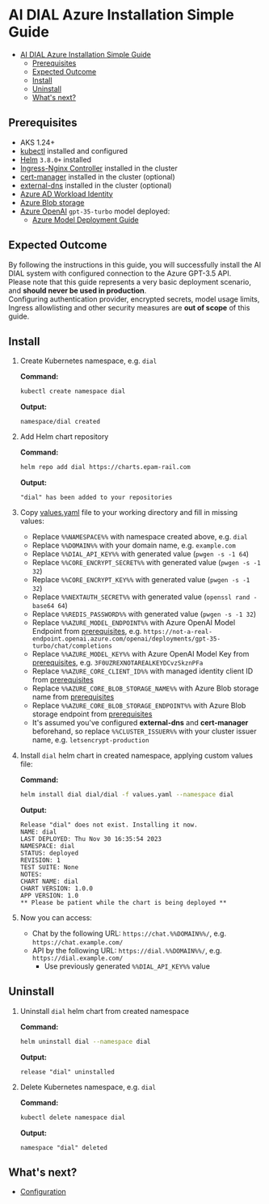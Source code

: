 # AI DIAL Azure Installation Simple Guide

- [AI DIAL Azure Installation Simple Guide](#ai-dial-azure-installation-simple-guide)
  - [Prerequisites](#prerequisites)
  - [Expected Outcome](#expected-outcome)
  - [Install](#install)
  - [Uninstall](#uninstall)
  - [What's next?](#whats-next)

## Prerequisites

- AKS 1.24+
- [kubectl](https://kubernetes.io/docs/tasks/tools/#kubectl) installed and configured
- [Helm](https://helm.sh/docs/intro/install/) `3.8.0+` installed
- [Ingress-Nginx Controller](https://kubernetes.github.io/ingress-nginx/deploy/) installed in the cluster
- [cert-manager](https://cert-manager.io/docs/installation/) installed in the cluster (optional)
- [external-dns](https://github.com/kubernetes-sigs/external-dns) installed in the cluster (optional)
- [Azure AD Workload Identity](https://azure.github.io/azure-workload-identity/docs/introduction.html)
- [Azure Blob storage](https://learn.microsoft.com/en-us/azure/storage/blobs/storage-blobs-overview)
- [Azure OpenAI](https://learn.microsoft.com/en-us/azure/ai-services/openai/overview) `gpt-35-turbo` model deployed:
  - [Azure Model Deployment Guide](https://docs.dialx.ai/tutorials/devops/deployment/deployment-of-models/openai-model-deployment)

## Expected Outcome

By following the instructions in this guide, you will successfully install the AI DIAL system with configured connection to the Azure GPT-3.5 API.\
Please note that this guide represents a very basic deployment scenario, and **should never be used in production**.\
Configuring authentication provider, encrypted secrets, model usage limits, Ingress allowlisting and other security measures are **out of scope** of this guide.

## Install

1. Create Kubernetes namespace, e.g. `dial`

    **Command:**

    ```sh
    kubectl create namespace dial
    ```

    **Output:**

    ```console
    namespace/dial created
    ```

1. Add Helm chart repository

    **Command:**

    ```sh
    helm repo add dial https://charts.epam-rail.com
    ```

    **Output:**

    ```console
    "dial" has been added to your repositories
    ```

1. Copy [values.yaml](values.yaml) file to your working directory and fill in missing values:
    - Replace `%%NAMESPACE%%` with namespace created above, e.g. `dial`
    - Replace `%%DOMAIN%%` with your domain name, e.g. `example.com`
    - Replace `%%DIAL_API_KEY%%` with generated value (`pwgen -s -1 64`)
    - Replace `%%CORE_ENCRYPT_SECRET%%` with generated value (`pwgen -s -1 32`)
    - Replace `%%CORE_ENCRYPT_KEY%%` with generated value (`pwgen -s -1 32`)
    - Replace `%%NEXTAUTH_SECRET%%` with generated value (`openssl rand -base64 64`)
    - Replace `%%REDIS_PASSWORD%%` with generated value (`pwgen -s -1 32`)
    - Replace `%%AZURE_MODEL_ENDPOINT%%` with Azure OpenAI Model Endpoint from [prerequisites](#prerequisites), e.g. `https://not-a-real-endpoint.openai.azure.com/openai/deployments/gpt-35-turbo/chat/completions`
    - Replace `%%AZURE_MODEL_KEY%%` with Azure OpenAI Model Key from [prerequisites](#prerequisites), e.g. `3F0UZREXNOTAREALKEYDCvzSkznPFa`
    - Replace `%%AZURE_CORE_CLIENT_ID%%` with managed identity client ID from [prerequisites](#prerequisites)
    - Replace `%%AZURE_CORE_BLOB_STORAGE_NAME%%` with Azure Blob storage name from [prerequisites](#prerequisites)
    - Replace `%%AZURE_CORE_BLOB_STORAGE_ENDPOINT%%` with Azure Blob storage endpoint from [prerequisites](#prerequisites)
    - It's assumed you've configured **external-dns** and **cert-manager** beforehand, so replace `%%CLUSTER_ISSUER%%` with your cluster issuer name, e.g. `letsencrypt-production`

1. Install `dial` helm chart in created namespace, applying custom values file:

    **Command:**

    ```sh
    helm install dial dial/dial -f values.yaml --namespace dial
    ```

    **Output:**

    ```console
    Release "dial" does not exist. Installing it now.
    NAME: dial
    LAST DEPLOYED: Thu Nov 30 16:35:54 2023
    NAMESPACE: dial
    STATUS: deployed
    REVISION: 1
    TEST SUITE: None
    NOTES:
    CHART NAME: dial
    CHART VERSION: 1.0.0
    APP VERSION: 1.0
    ** Please be patient while the chart is being deployed **
    ```

1. Now you can access:
    - Chat by the following URL: `https://chat.%%DOMAIN%%/`, e.g. `https://chat.example.com/`
    - API by the following URL: `https://dial.%%DOMAIN%%/`, e.g. `https://dial.example.com/`
      - Use previously generated `%%DIAL_API_KEY%%` value

## Uninstall

1. Uninstall `dial` helm chart from created namespace

    **Command:**

    ```sh
    helm uninstall dial --namespace dial
    ```

    **Output:**

    ```console
    release "dial" uninstalled
    ```

1. Delete Kubernetes namespace, e.g. `dial`

    **Command:**

    ```sh
    kubectl delete namespace dial
    ```

    **Output:**

    ```console
    namespace "dial" deleted
    ```

## What's next?

- [Configuration](https://docs.dialx.ai/tutorials/devops/configuration/configuration-guide)
